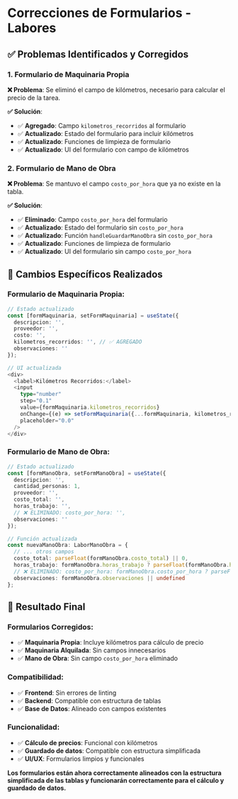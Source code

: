 # Correcciones de Formularios - Labores

## ✅ **Problemas Identificados y Corregidos**

### **1. Formulario de Maquinaria Propia**
**❌ Problema**: Se eliminó el campo de kilómetros, necesario para calcular el precio de la tarea.

**✅ Solución**:
- ✅ **Agregado**: Campo `kilometros_recorridos` al formulario
- ✅ **Actualizado**: Estado del formulario para incluir kilómetros
- ✅ **Actualizado**: Funciones de limpieza de formulario
- ✅ **Actualizado**: UI del formulario con campo de kilómetros

### **2. Formulario de Mano de Obra**
**❌ Problema**: Se mantuvo el campo `costo_por_hora` que ya no existe en la tabla.

**✅ Solución**:
- ✅ **Eliminado**: Campo `costo_por_hora` del formulario
- ✅ **Actualizado**: Estado del formulario sin `costo_por_hora`
- ✅ **Actualizado**: Función `handleGuardarManoObra` sin `costo_por_hora`
- ✅ **Actualizado**: Funciones de limpieza de formulario
- ✅ **Actualizado**: UI del formulario sin campo `costo_por_hora`

## 🔧 **Cambios Específicos Realizados**

### **Formulario de Maquinaria Propia:**
```typescript
// Estado actualizado
const [formMaquinaria, setFormMaquinaria] = useState({
  descripcion: '',
  proveedor: '',
  costo: '',
  kilometros_recorridos: '', // ✅ AGREGADO
  observaciones: ''
});

// UI actualizada
<div>
  <label>Kilómetros Recorridos:</label>
  <input
    type="number"
    step="0.1"
    value={formMaquinaria.kilometros_recorridos}
    onChange={(e) => setFormMaquinaria({...formMaquinaria, kilometros_recorridos: e.target.value})}
    placeholder="0.0"
  />
</div>
```

### **Formulario de Mano de Obra:**
```typescript
// Estado actualizado
const [formManoObra, setFormManoObra] = useState({
  descripcion: '',
  cantidad_personas: 1,
  proveedor: '',
  costo_total: '',
  horas_trabajo: '',
  // ❌ ELIMINADO: costo_por_hora: '',
  observaciones: ''
});

// Función actualizada
const nuevaManoObra: LaborManoObra = {
  // ... otros campos
  costo_total: parseFloat(formManoObra.costo_total) || 0,
  horas_trabajo: formManoObra.horas_trabajo ? parseFloat(formManoObra.horas_trabajo) : undefined,
  // ❌ ELIMINADO: costo_por_hora: formManoObra.costo_por_hora ? parseFloat(formManoObra.costo_por_hora) : undefined,
  observaciones: formManoObra.observaciones || undefined
};
```

## 🎯 **Resultado Final**

### **Formularios Corregidos:**
- ✅ **Maquinaria Propia**: Incluye kilómetros para cálculo de precio
- ✅ **Maquinaria Alquilada**: Sin campos innecesarios
- ✅ **Mano de Obra**: Sin campo `costo_por_hora` eliminado

### **Compatibilidad:**
- ✅ **Frontend**: Sin errores de linting
- ✅ **Backend**: Compatible con estructura de tablas
- ✅ **Base de Datos**: Alineado con campos existentes

### **Funcionalidad:**
- ✅ **Cálculo de precios**: Funcional con kilómetros
- ✅ **Guardado de datos**: Compatible con estructura simplificada
- ✅ **UI/UX**: Formularios limpios y funcionales

**Los formularios están ahora correctamente alineados con la estructura simplificada de las tablas y funcionarán correctamente para el cálculo y guardado de datos.**

